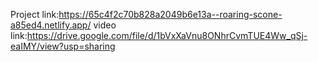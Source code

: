 Project link:https://65c4f2c70b828a2049b6e13a--roaring-scone-a85ed4.netlify.app/
      video link:https://drive.google.com/file/d/1bVxXaVnu8ONhrCvmTUE4Ww_qSj-eaIMY/view?usp=sharing


